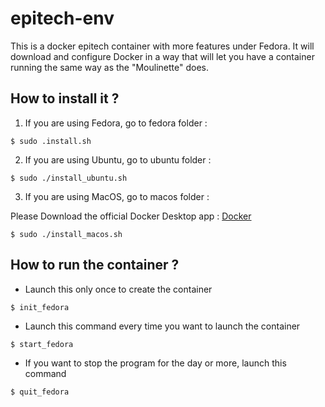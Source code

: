 # epitech-env
This is a docker epitech container with more features under Fedora.
It will download and configure Docker in a way that will let you have a container running the same way as the "Moulinette" does.

## How to install it ?
1. If you are using Fedora, go to fedora folder :
```
$ sudo .install.sh
```

2. If you are using Ubuntu, go to ubuntu folder :
```
$ sudo ./install_ubuntu.sh
```

3. If you are using MacOS, go to macos folder :

Please Download the official Docker Desktop app : <a href="https://download.docker.com/mac/stable/Docker.dmg">Docker </a>

```
$ sudo ./install_macos.sh
```

## How to run the container ?

* Launch this only once to create the container
```
$ init_fedora
```
* Launch this command every time you want to launch the container
```
$ start_fedora
```
* If you want to stop the program for the day or more, launch this command
```
$ quit_fedora
```
